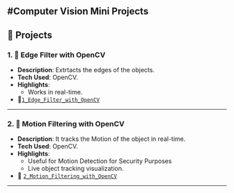 #Computer Vision Mini Projects
---

## 🚀 Projects

### 1. 👤 Edge Filter with OpenCV
- **Description**: Extrtacts the edges of the objects.
- **Tech Used**: OpenCV.
- **Highlights**:
  - Works in real-time.
- 📂[`1_Edge_Filter_with_OpenCV`](./Edge_Filter_with_OpenCV/CVPro1code.py) 

---

### 2. 🎯 Motion Filtering with OpenCV
- **Description**: It tracks the Motion of the object in real-time.
- **Tech Used**: OpenCV.
- **Highlights**:
  - Useful for Motion Detection for Security Purposes
  - Live object tracking visualization.
- 📂 [`2_Motion_Filtering_with_OpenCV`](./Motion_Filtering_with_OpenCV/CVPro2code.py)

---

